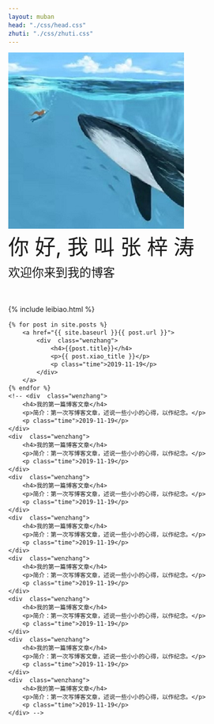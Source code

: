 ```yaml
---
layout: muban
head: "./css/head.css"
zhuti: "./css/zhuti.css"
---
```


<div class="head">
	<div class="head_img">
		<div></div>
	</div>
	<div class="head_text">
		<img class="me_img donghua" src="./img/logo.jpg">
		<div class="donghua" style="font-size: 42px;animation-delay:0.4s;">你 好, 我 叫 张 梓 涛</div>
		<div class="donghua" style="font-size: 24px;font-weight: 100;margin:1% auto;animation-delay:0.8s;">欢迎你来到我的博客</div>
	</div>
</div>

<div class="row-md-12" style="margin-top:50px;" >
{% include leibiao.html %}

<div class="col-md-8">

	{% for post in site.posts %}
		<a href="{{ site.baseurl }}{{ post.url }}">
			<div  class="wenzhang">
				<h4>{{post.title}}</h4>
				<p>{{ post.xiao_title }}</p>	
				<p class="time">2019-11-19</p>
			</div>
		</a>
	{% endfor %}
	<!-- <div  class="wenzhang">
		<h4>我的第一篇博客文章</h4>
		<p>简介：第一次写博客文章，述说一些小小的心得，以作纪念。</p>	
		<p class="time">2019-11-19</p>
	</div>
	<div  class="wenzhang">
		<h4>我的第一篇博客文章</h4>
		<p>简介：第一次写博客文章，述说一些小小的心得，以作纪念。</p>	
		<p class="time">2019-11-19</p>
	</div>
	<div  class="wenzhang">
		<h4>我的第一篇博客文章</h4>
		<p>简介：第一次写博客文章，述说一些小小的心得，以作纪念。</p>	
		<p class="time">2019-11-19</p>
	</div>
	<div  class="wenzhang">
		<h4>我的第一篇博客文章</h4>
		<p>简介：第一次写博客文章，述说一些小小的心得，以作纪念。</p>	
		<p class="time">2019-11-19</p>
	</div>
	<div  class="wenzhang">
		<h4>我的第一篇博客文章</h4>
		<p>简介：第一次写博客文章，述说一些小小的心得，以作纪念。</p>	
		<p class="time">2019-11-19</p>
	</div>
	<div  class="wenzhang">
		<h4>我的第一篇博客文章</h4>
		<p>简介：第一次写博客文章，述说一些小小的心得，以作纪念。</p>	
		<p class="time">2019-11-19</p>
	</div>
	<div  class="wenzhang">
		<h4>我的第一篇博客文章</h4>
		<p>简介：第一次写博客文章，述说一些小小的心得，以作纪念。</p>	
		<p class="time">2019-11-19</p>
	</div>
	<div  class="wenzhang">
		<h4>我的第一篇博客文章</h4>
		<p>简介：第一次写博客文章，述说一些小小的心得，以作纪念。</p>	
		<p class="time">2019-11-19</p>
	</div> -->
	
</div>

</div>
